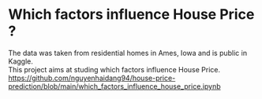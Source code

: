 # Which factors influence House Price ?
The data was taken from residential homes in Ames, Iowa and is public in Kaggle.  
This project aims at studing which factors influence House Price.  
https://github.com/nguyenhaidang94/house-price-prediction/blob/main/which_factors_influence_house_price.ipynb
